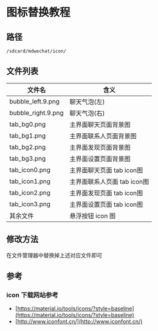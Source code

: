 # 图标替换教程
## 路径
`/sdcard/mdwechat/icon/`
## 文件列表
文件名 | 含义
---- | ---
bubble_left.9.png | 聊天气泡(左)
bubble_right.9.png| 聊天气泡(右)
tab_bg0.png| 主界面聊天页面背景图
tab_bg1.png| 主界面联系人页面背景图
tab_bg2.png| 主界面发现页面背景图
tab_bg3.png| 主界面设置页面背景图
tab_icon0.png| 主界面聊天页面 tab icon图
tab_icon1.png| 主界面联系人页面 tab icon图
tab_icon2.png| 主界面发现页面 tab icon图
tab_icon3.png| 主界面设置页面 tab icon图
其余文件| 悬浮按钮 icon 图
## 修改方法
在文件管理器中替换掉上述对应文件即可
## 参考
### icon 下载网站参考
- [https://material.io/tools/icons/?style=baseline](https://material.io/tools/icons/?style=baseline)
- [http://www.iconfont.cn/](http://www.iconfont.cn/)